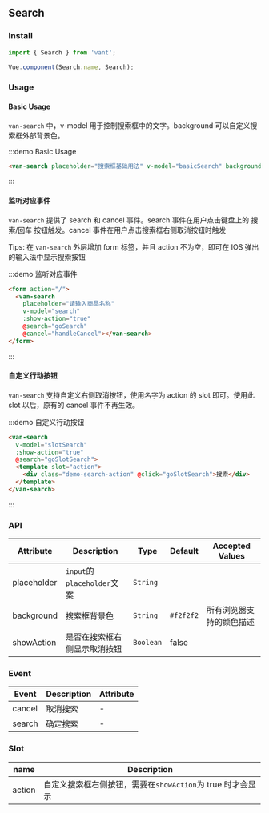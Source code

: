<script>
export default {
  data() {
    return {
      search: '',
      basicSearch: '',
      slotSearch: ''
    };
  },

  methods: {
    goSearch() {
      alert(this.search);
    },
    goSlotSearch() {
      alert(this.slotSearch);
    },
    handleCancel() {
      alert('cancel');
    }
  }
};
</script>

## Search

### Install
``` javascript
import { Search } from 'vant';

Vue.component(Search.name, Search);
```

### Usage

#### Basic Usage

`van-search` 中，v-model 用于控制搜索框中的文字。background 可以自定义搜索框外部背景色。

:::demo Basic Usage
```html
<van-search placeholder="搜索框基础用法" v-model="basicSearch" background="transparent"></van-search>
```
:::

#### 监听对应事件

`van-search` 提供了 search 和 cancel 事件。search 事件在用户点击键盘上的 搜索/回车 按钮触发。cancel 事件在用户点击搜索框右侧取消按钮时触发

Tips: 在 `van-search` 外层增加 form 标签，并且 action 不为空，即可在 IOS 弹出的输入法中显示搜索按钮

:::demo 监听对应事件
```html
<form action="/">
  <van-search
    placeholder="请输入商品名称"
    v-model="search"
    :show-action="true"
    @search="goSearch"
    @cancel="handleCancel"></van-search>
</form>
```
:::

#### 自定义行动按钮

`van-search` 支持自定义右侧取消按钮，使用名字为 action 的 slot 即可。使用此 slot 以后，原有的 cancel 事件不再生效。

:::demo 自定义行动按钮
```html
<van-search
  v-model="slotSearch"
  :show-action="true"
  @search="goSlotSearch">
  <template slot="action">
    <div class="demo-search-action" @click="goSlotSearch">搜索</div>
  </template>    
</van-search>
```
:::

### API

| Attribute | Description | Type | Default | Accepted Values |
|-----------|-----------|-----------|-------------|-------------|
| placeholder | `input`的`placeholder`文案 | `String` | | |
| background | 搜索框背景色 | `String` |     `#f2f2f2` |  所有浏览器支持的颜色描述 |
| showAction | 是否在搜索框右侧显示取消按钮 | `Boolean` |     false | |

### Event

| Event | Description | Attribute |
|-----------|-----------|-----------|
| cancel | 取消搜索 | - |
| search | 确定搜索 | - |

### Slot

| name | Description |
|-----------|-----------|
| action | 自定义搜索框右侧按钮，需要在`showAction`为 true 时才会显示 |
